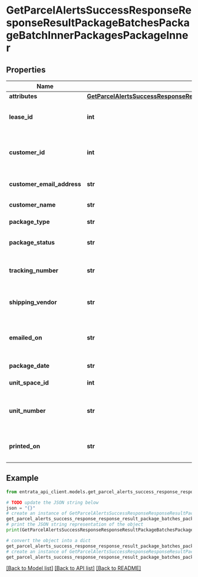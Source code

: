 # GetParcelAlertsSuccessResponseResponseResultPackageBatchesPackageBatchInnerPackagesPackageInner


## Properties

Name | Type | Description | Notes
------------ | ------------- | ------------- | -------------
**attributes** | [**GetParcelAlertsSuccessResponseResponseResultPackageBatchesPackageBatchInnerPackagesPackageInnerAttributes**](GetParcelAlertsSuccessResponseResponseResultPackageBatchesPackageBatchInnerPackagesPackageInnerAttributes.md) |  | 
**lease_id** | **int** | Lease ID associated with the package | 
**customer_id** | **int** | Customer ID associated with the package | 
**customer_email_address** | **str** | Customer email address | 
**customer_name** | **str** | Customer name | 
**package_type** | **str** | Type of the package | 
**package_status** | **str** | Status of the package | 
**tracking_number** | **str** | Tracking number for the package | 
**shipping_vendor** | **str** | Shipping vendor for the package | 
**emailed_on** | **str** | Date when the package email was sent | 
**package_date** | **str** | Date of the package | 
**unit_space_id** | **int** | ID of the unit space | [optional] 
**unit_number** | **str** | Unit number associated with the package | [optional] 
**printed_on** | **str** | Date when the package was printed | [optional] 

## Example

```python
from entrata_api_client.models.get_parcel_alerts_success_response_response_result_package_batches_package_batch_inner_packages_package_inner import GetParcelAlertsSuccessResponseResponseResultPackageBatchesPackageBatchInnerPackagesPackageInner

# TODO update the JSON string below
json = "{}"
# create an instance of GetParcelAlertsSuccessResponseResponseResultPackageBatchesPackageBatchInnerPackagesPackageInner from a JSON string
get_parcel_alerts_success_response_response_result_package_batches_package_batch_inner_packages_package_inner_instance = GetParcelAlertsSuccessResponseResponseResultPackageBatchesPackageBatchInnerPackagesPackageInner.from_json(json)
# print the JSON string representation of the object
print(GetParcelAlertsSuccessResponseResponseResultPackageBatchesPackageBatchInnerPackagesPackageInner.to_json())

# convert the object into a dict
get_parcel_alerts_success_response_response_result_package_batches_package_batch_inner_packages_package_inner_dict = get_parcel_alerts_success_response_response_result_package_batches_package_batch_inner_packages_package_inner_instance.to_dict()
# create an instance of GetParcelAlertsSuccessResponseResponseResultPackageBatchesPackageBatchInnerPackagesPackageInner from a dict
get_parcel_alerts_success_response_response_result_package_batches_package_batch_inner_packages_package_inner_from_dict = GetParcelAlertsSuccessResponseResponseResultPackageBatchesPackageBatchInnerPackagesPackageInner.from_dict(get_parcel_alerts_success_response_response_result_package_batches_package_batch_inner_packages_package_inner_dict)
```
[[Back to Model list]](../README.md#documentation-for-models) [[Back to API list]](../README.md#documentation-for-api-endpoints) [[Back to README]](../README.md)



